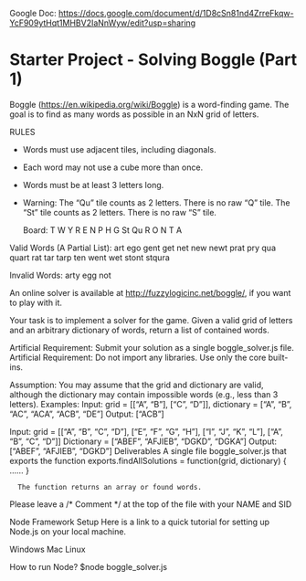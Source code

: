 
Google Doc: https://docs.google.com/document/d/1D8cSn81nd4ZrreFkqw-YcF909ytHqt1MHBV2IaNnWyw/edit?usp=sharing

# Starter Project - Solving Boggle (Part 1)
Boggle (https://en.wikipedia.org/wiki/Boggle) is a word-finding game. The goal is to find as many words as possible in an NxN grid of letters.

RULES
* Words must use adjacent tiles, including diagonals.
* Each word may not use a cube more than once.
* Words must be at least 3 letters long.
* Warning: The “Qu” tile counts as 2 letters. There is no raw “Q” tile. The “St” tile counts as 2 letters. There is no raw “S” tile.



	Board:
T
W
Y
R
E
N
P
H
G
St
Qu
R
O
N
T
A





Valid Words (A Partial List):
art	ego	gent	get	net	new
newt	prat	pry	qua	quart	rat
tar	tarp	ten	went	wet      stont  stqura

Invalid Words:
arty	egg	not



An online solver is available at http://fuzzylogicinc.net/boggle/, if you want to play with it.

Your task is to implement a solver for the game. Given a valid grid of letters and an arbitrary dictionary of words, return a list of contained words.

Artificial Requirement: Submit your solution as a single boggle_solver.js file.
Artificial Requirement: Do not import any libraries. Use only the core built-ins.

Assumption: You may assume that the grid and dictionary are valid, although the dictionary may contain impossible words (e.g., less than 3 letters).
Examples:
Input:	grid = [[“A”, “B”], [“C”, “D”]],
dictionary = [“A”, “B”, “AC”, “ACA”, “ACB”, “DE”]
Output: [“ACB”]

Input:	grid = [[“A”, “B”, “C”, “D”], [“E”, “F”, “G”, “H”], [“I”, “J”, “K”, “L”], [“A”, “B”, “C”, “D”]]
	Dictionary = [“ABEF”, “AFJIEB”, “DGKD”, “DGKA”]
Output: [“ABEF”, “AFJIEB”, “DGKD”]
Deliverables
A single file boggle_solver.js that exports the function
	exports.findAllSolutions = function(grid, dictionary) { …… }
      
      The function returns an array or found words.
Please leave a /* Comment */ at the top of the file with your NAME and SID

Node Framework Setup
Here is a link to a quick tutorial for setting up Node.js on your local machine.

Windows
Mac
Linux

How to run Node?
$node boggle_solver.js

